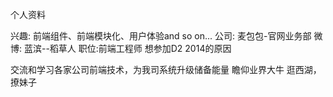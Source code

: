 个人资料

兴趣: 前端组件、前端模块化、用户体验and so on...
公司: 麦包包-官网业务部
微博: 蓝滨--稻草人
职位:前端工程师
想参加D2 2014的原因

交流和学习各家公司前端技术，为我司系统升级储备能量
瞻仰业界大牛
逛西湖，撩妹子
